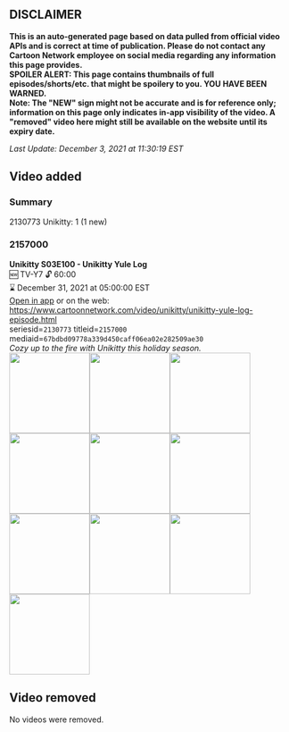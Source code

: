 ## DISCLAIMER
**This is an auto-generated page based on data pulled from official video APIs and is correct at time of publication. Please do not contact any Cartoon Network employee on social media regarding any information this page provides.**  
**SPOILER ALERT: This page contains thumbnails of full episodes/shorts/etc. that might be spoilery to you. YOU HAVE BEEN WARNED.**  
**Note: The "NEW" sign might not be accurate and is for reference only; information on this page only indicates in-app visibility of the video. A "removed" video here might still be available on the website until its expiry date.**  

_Last Update: December 3, 2021 at 11:30:19 EST_
## Video added
### Summary
2130773 Unikitty: 1 (1 new)  
### 2157000
**Unikitty S03E100 - Unikitty Yule Log**  
🆕 TV-Y7 🔓 60:00  
⌛ December 31, 2021 at 05:00:00 EST  
[Open in app](https://cnvideo.sercomkc.org/redirector.html?type=cnapp&seriesid=1000000000041270&titleid=2157000&mediaid=67bdbd09778a339d450caff06ea02e282509ae30) or on the web: https://www.cartoonnetwork.com/video/unikitty/unikitty-yule-log-episode.html  
seriesid=`2130773` titleid=`2157000` mediaid=`67bdbd09778a339d450caff06ea02e282509ae30`  
_Cozy up to the fire with Unikitty this holiday season._  
<a href="https://s3.amazonaws.com/cartoonorchestrator/2157000_001_1280x720.jpg"><img src="https://s3.amazonaws.com/cartoonorchestrator/2157000_001_640x360.jpg" height="144px" /></a><a href="https://s3.amazonaws.com/cartoonorchestrator/2157000_002_1280x720.jpg"><img src="https://s3.amazonaws.com/cartoonorchestrator/2157000_002_640x360.jpg" height="144px" /></a><a href="https://s3.amazonaws.com/cartoonorchestrator/2157000_003_1280x720.jpg"><img src="https://s3.amazonaws.com/cartoonorchestrator/2157000_003_640x360.jpg" height="144px" /></a><a href="https://s3.amazonaws.com/cartoonorchestrator/2157000_004_1280x720.jpg"><img src="https://s3.amazonaws.com/cartoonorchestrator/2157000_004_640x360.jpg" height="144px" /></a><a href="https://s3.amazonaws.com/cartoonorchestrator/2157000_005_1280x720.jpg"><img src="https://s3.amazonaws.com/cartoonorchestrator/2157000_005_640x360.jpg" height="144px" /></a><a href="https://s3.amazonaws.com/cartoonorchestrator/2157000_006_1280x720.jpg"><img src="https://s3.amazonaws.com/cartoonorchestrator/2157000_006_640x360.jpg" height="144px" /></a><a href="https://s3.amazonaws.com/cartoonorchestrator/2157000_007_1280x720.jpg"><img src="https://s3.amazonaws.com/cartoonorchestrator/2157000_007_640x360.jpg" height="144px" /></a><a href="https://s3.amazonaws.com/cartoonorchestrator/2157000_008_1280x720.jpg"><img src="https://s3.amazonaws.com/cartoonorchestrator/2157000_008_640x360.jpg" height="144px" /></a><a href="https://s3.amazonaws.com/cartoonorchestrator/2157000_009_1280x720.jpg"><img src="https://s3.amazonaws.com/cartoonorchestrator/2157000_009_640x360.jpg" height="144px" /></a><a href="https://s3.amazonaws.com/cartoonorchestrator/2157000_010_1280x720.jpg"><img src="https://s3.amazonaws.com/cartoonorchestrator/2157000_010_640x360.jpg" height="144px" /></a>
## Video removed
No videos were removed.  
